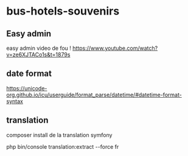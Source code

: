 # bus-hotels-souvenirs

## Easy admin
easy admin video de fou !
https://www.youtube.com/watch?v=ze6XJTACo1s&t=1879s


## date format
https://unicode-org.github.io/icu/userguide/format_parse/datetime/#datetime-format-syntax

## translation
composer install de la translation symfony


php bin/console translation:extract --force fr